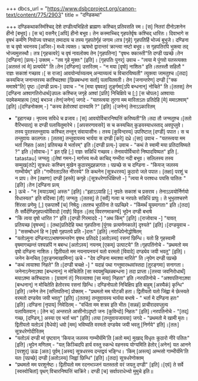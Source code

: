 +++
dbcs_url = "https://www.dsbcproject.org/canon-text/content/775/2903"
title = "दण्डिकथा"

+++
दण्डिकथाकस्मिंश्चिद् देशे
दण्डीत्यभिहितो ब्राह्मणः कश्चित् प्रतिवसति स्म। [स] नितरां दीनोऽशनेन
हीनो [बभूव]। [स च] वसनैर् [अपि] हीनो बभूव। तेन कस्माच्चिद् गृहपतेर्वृषः कश्चिद् धारितः। दिवाभागे स
वृषभं कर्मणि नियोज्य पश्चात् तमादाय च तस्य गृहपतेर्गृहं जगाम।तत्र [गृहे] गृहपतिर्हि भोज्यं
बुभुजे। दण्डिना स च वृषो भवनस्य [अजिर-] मध्ये त्यक्तः।
ऋषभो द्वारान्तरं क्रान्त्वा नष्टो बभूव। स गृहपतिरपि भुक्त्वा तद् भोज्यमुत्तस्थौ।
तत्र [गृहचत्वरे] च वृषं नावलोक्य तेन [गृहपतिना] "वृषभः क्कास्ती"ति दण्डी पप्रच्छे।तेन [दण्डिना] [प्रत्य्-] उक्तम् - "तव गृहे मुक्तः" [इति]। [गृहपतिः पुनर्] उवाच - "त्वया मे पुंगवो
यतस्त्यक्तः [अतस्तं त्वं मे] प्रत्यर्पये" ति।तेन [दण्डिना] उत्तरितम् - "न मया [वृषो] नाशितः" इति।ततस्तौ सहितौ " राज्ञः सकाशं गच्छाव।[ स राजा] आवयोर्न्याय्यत्वम्
अन्याय्यत्वं च विचारयिष्यती" त्युक्त्वा जामतुश्च।[तदा] कस्यचिज् जनान्तरस्य
काश्चिदश्वा [छिन्नबन्धना सर्ता] पलायितवती। तेन [जनान्तरेण] दण्डी ["क्क ममाश्वे"ति] पृष्टः।[दण्डी प्रत्य-] उवाच - "न [मया वृषवत्] तुर्ङ्गमा[ऽपि बन्धनान्] नोचिते" ति।[ततस्] तेन [दण्डिना अश्वागतिरोधार्थ]उपलः कश्चिज् जगृहे
अश्वां [प्रति] निचिक्षिपे च [;] [स चोपलः] अश्वायाः पदमेकमाहत्य
[तद्] बभञ्ज।तेन[जनेन] जगदे - "यतस्त्वया तुरगा
मम मारिताऽतः प्रतिदेहि [मे] ममाऽश्वाम्" [इति]।[दण्डिनोक्तम् -] "कस्य हेतोरश्वां
दास्यामि ?" [इति]।[जनेन] तेनाऽऽकारितम्
- "इहागच्छ। नृपस्य सविधे च व्रजाव। [स] आवयोर्विचारनिष्पत्तिं
करिष्यती"ति।तदा तौ जग्मतुश्च।[ततो वैरिभयात्] स दण्डी पलायितुमारेभे।
[अपसरणावसरे] स च कस्यचित् कुडयस्याधस्ताद् अवपुप्लुवे। तस्य पुरतस्तन्तुवायः कश्चित्
तन्तून् संवायासीनः। तस्य [कुविन्दस्य] उपरिष्टात् [दण्डी] पपात। स च तन्तुवायः कालगतः। [ततस्] तन्तुवायस्य भार्यया
स दण्डी [करे] दध्रे।[सा] उवाच - "यतस्त्वया मम भर्ता
निहतः [अतः] प्रतियच्छ मे भर्तारम्" इति।[दण्डी प्रत्य्-] उवाच - "कथं ते स्वामी मया
प्रतिदायिष्यते ?" इति।[सोवाच-] " इत एहि [;] राज्ञः सन्निधिं
गच्छाव। तेनावयोर्विचारो निष्पादयिष्यत" इति [.
tatastau] जग्मतुः।[तेषां गमन-] मार्गस्य मध्ये
काचिद् गम्भीरा नदी बभूव। सलिलस्य तस्य सम्मुख[तटे] सूत्रधरः कश्चिन्
मुखेन कुठारमुद्रहन्नागतः। पप्रच्छे स च दण्डिना - "कियज् जलस्य गाम्भीर्यम्" इति।"गभीरताऽस्ति नीरस्ये" ति कथनेन [सूत्रधरस्य] कुठारो जले पपात।
[तक्षा] परशुं च न प्राप। तेन [तक्षणा] दण्डी [हस्ते] कगृहे।[सूत्रधरेणाधिंक्षिप्तो
-] "त्वया मे परश्वधः पयसि पातितः " [इति]।तेन [दण्डिना प्रत्य्
- ] ऊचे - "न [मयाऽयम्] अस्तः" [इति]।"इहाऽऽयाहि [;] नृपतेः सकाशं च
प्रसराव। तेनाऽऽवयोर्निर्णयो विधास्यत" इति वदिंस्वा [तौ] जग्मतुः।[ततस्] ते [सर्वे] गत्वा च नरपतेः
सन्निधिं प्रापुः। ते भूभृतश्चरणे शिंरसा प्रणेमुः [,] एकपार्श्वे [च] निषेदुः।ततश्च भूपतिंना
ते पप्रच्छिरे - "किंमर्थं यूयमागताः" इति।[तदा] तैः सर्वैर्दण्डिगृहपत्योर्विवादो
[राज्ञे] विवृतः।[तद् विवरणमाकर्ण्य] भूपेन दण्डी बभाषे
- "किं त्वया वृषो धारित ?" इतिं।[दण्डी गिरमाददे
-] "अथ किंम्" [इति]।[राजोवाच -] "यावत् प्रतियच्छ
[वृषभम्]। [तथा]प्रतिदेहि यथा गृहपतिना [पुंगवः प्रत्यर्णणकाले] दृश्यते" [इति]।[दण्डयुवाच - ] "ससम्बोधनं हि न
[वृषो गृहपतये प्रति -]दत्तः" [इति]।नराधिपेनोद्धोषितम्
- "यतोऽमुना दण्डिनाऽऽभाषणमन्तरेण वृषभः प्रतिददे [अतोऽस्य] रसनां छिन्धि।
यतो हि गृहस्वामी वृषमागच्छन्तं पश्यन्नपिं न बबन्ध [अतोऽस्य] नयनम् [एकम्] उत्पाटये" ति।गृहपतिंनोचे - "प्रथमतो मम वृषो
दण्डिना नाशितः। द्वितीयतो मम नयनापनयनं यतो वरमतो [विवादे] दण्ड्येव जयी भवतु" [इति]। जनेन केनचित् [तुरङ्गमाखामिना] ऊचे - "देव दण्डिना ममाश्वा
मारिते" ति।नृपेण दण्डी पप्रच्छे
- "कथं त्वयाश्वा निहते" ति।[दण्डी चचक्षे -] " यदाहं पथा गन्तुमारब्धवांस्तदा
[तुरङ्गमा] सनागता। जनेनाऽनेनाऽश्वा [बन्धनान्] न मोचितेति [सा स्वयमुच्छिन्नबन्धना
] तदा प्राप्ता।[तस्या जवनिरोधार्थं] मयाऽश्मा कश्चिदात्तः।
[ग्रावाणं तं] निरत्याश्वा [सा मया] निहता" इति।नरपतिनोचे - "अश्वपतिनाऽश्वा
[बन्धनान्] न मोचितेति हेतोरस्य रसनां छिन्धि। दण्डिनोपलो निचिक्षिप इति बाहुम्
[अस्यैकं] कृन्धि" [इति]।जनेन तेन [सप्तिपतिना] प्रोक्तम् - "प्रथमतो मम घोटकी
हता। द्वितीयतो यतो जिंह्वा मे छेत्स्यते वरमतो दण्डयेव जयी भवतु" [इति]।[ततस्] तन्तुवायस्य भार्यया
बभाषे - " भर्ता मे दण्डिना हतः" [इति]।दण्डिना [नृपाय] निवेदितम् - "वर्धिता मम शत्रव
इति भीतः [सन्नहं] प्राचीरादवप्लुत्य पलायितवान्। [तेन च] अन्तराले आसीनोऽदृष्टो
जनः [कुविन्दो] निहतः" [इति]।नरपतिनोचे - "[तद्] गच्छ, [दण्डिन्,] अस्या एव भर्ता
भव" [इति]।तया [तन्तुवायजायया] जगदे - "प्रथमतो मे खामी
मृतः। द्वितीयतो यतोऽयं [वैधेयो] धवो [मम] भविष्यति वरमतो दण्डयेव जयी भवतु [निर्णये" इति]।[ततः] सूत्रधरेणोदीरितम्
- "यतोऽयं दण्डी मां पृष्टवान् 'कियज् जलस्य गाम्भीर्यमि'ति [अतो मम] मुखाद् विधृतः
कुठारो नीरे पतितः" [इति]।भूपेन मणितम् -
"यत् किञ्चिदपि हार्य वस्तु स्कन्धे वहनस्य योग्यमिति हेतोर् [अनेन] यत आनने [परशुर्] ऊढः [अतः] पूर्वम् [अस्य] सूत्रधरस्य दन्तद्वयं
भङ्ग्धि। 'किम् [अस्त्य्] अम्भसो गाम्भीर्यमि'ति यतः [पप्रच्छे] दण्डी [अतोऽस्य] जिह्वां छिन्धि" [इति]।[तदा] सूत्रधरेणोक्तम्
- "प्रथमतो मम परशुर्नष्टः। द्वितीयतो मम रदनभञ्जनं यतस्ततो वरं जयतु दण्डी" [इति]।[एवं] ते सर्वे [स्वस्वोचितां] पृथग् विचारनिष्पत्तिं
चाक्रिंरे। दण्डी [च] सर्वापराधेभ्यो मुमुचे इति॥
